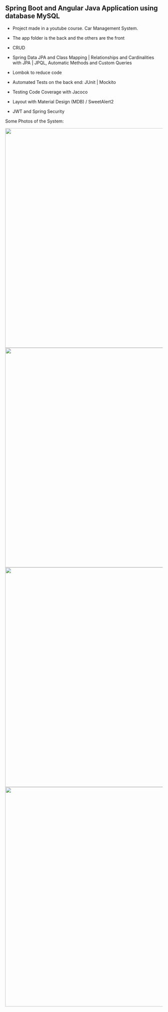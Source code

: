 ## Spring Boot and Angular Java Application using database MySQL

* Project made in a youtube course. Car Management System.

* The app folder is the back and the others are the front

* CRUD

* Spring Data JPA and Class Mapping | Relationships and Cardinalities with JPA | JPQL, Automatic Methods and Custom Queries

* Lombok to reduce code

* Automated Tests on the back end: JUnit | Mockito

* Testing Code Coverage with Jacoco

* Layout with Material Design (MDB) / SweetAlert2

* JWT and Spring Security

Some Photos of the System:

<img src="https://github.com/user-attachments/assets/205f94c1-1384-4198-b679-698da1d011c0" width="700px">

<img src="https://github.com/user-attachments/assets/d7c13d8f-d182-4fa1-9928-eba569c5f182" width="700px">

<img src="https://github.com/user-attachments/assets/1a9ec98a-68b7-4378-9849-1e5c84e63fa8" width="700px">

<img src="https://github.com/user-attachments/assets/3e523102-f528-4197-a818-5f6585473163" width="700px">
